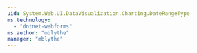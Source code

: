 ```yaml
---
uid: System.Web.UI.DataVisualization.Charting.DateRangeType
ms.technology: 
  - "dotnet-webforms"
ms.author: "mblythe"
manager: "mblythe"
---
```

